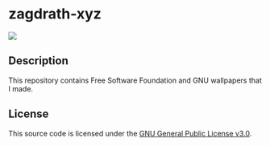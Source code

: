 # zagdrath-xyz
<a href="https://unlicense.org/"><img src="https://img.shields.io/badge/License-GPLv3-fe8019/?color=fe8019&labelColor=282828" /></a>

## Description
This repository contains Free Software Foundation and GNU wallpapers that I made.

## License
This source code is licensed under the <a href="https://unlicense.org/">GNU General Public License v3.0</a>.
